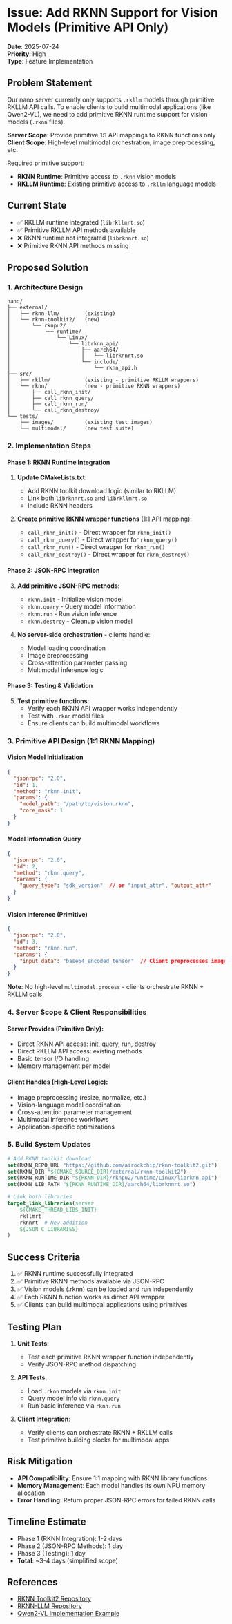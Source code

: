 # Issue: Add RKNN Support for Vision Models (Primitive API Only)

**Date**: 2025-07-24  
**Priority**: High  
**Type**: Feature Implementation

## Problem Statement

Our nano server currently only supports `.rkllm` models through primitive RKLLM API calls. To enable clients to build multimodal applications (like Qwen2-VL), we need to add primitive RKNN runtime support for vision models (`.rknn` files).

**Server Scope**: Provide primitive 1:1 API mappings to RKNN functions only
**Client Scope**: High-level multimodal orchestration, image preprocessing, etc.

Required primitive support:
- **RKNN Runtime**: Primitive access to `.rknn` vision models  
- **RKLLM Runtime**: Existing primitive access to `.rkllm` language models

## Current State

- ✅ RKLLM runtime integrated (`librkllmrt.so`) 
- ✅ Primitive RKLLM API methods available
- ❌ RKNN runtime not integrated (`librknnrt.so`)
- ❌ Primitive RKNN API methods missing

## Proposed Solution

### 1. Architecture Design

```
nano/
├── external/
│   ├── rknn-llm/        (existing)
│   └── rknn-toolkit2/   (new)
│       └── rknpu2/
│           └── runtime/
│               └── Linux/
│                   └── librknn_api/
│                       ├── aarch64/
│                       │   └── librknnrt.so
│                       └── include/
│                           └── rknn_api.h
├── src/
│   ├── rkllm/           (existing - primitive RKLLM wrappers)
│   └── rknn/            (new - primitive RKNN wrappers)
│       ├── call_rknn_init/
│       ├── call_rknn_query/  
│       ├── call_rknn_run/
│       └── call_rknn_destroy/
└── tests/
    ├── images/          (existing test images)
    └── multimodal/      (new test suite)
```

### 2. Implementation Steps

#### Phase 1: RKNN Runtime Integration  
1. **Update CMakeLists.txt**:
   - Add RKNN toolkit download logic (similar to RKLLM)
   - Link both `librknnrt.so` and `librkllmrt.so`
   - Include RKNN headers

2. **Create primitive RKNN wrapper functions** (1:1 API mapping):
   - `call_rknn_init()` - Direct wrapper for `rknn_init()`
   - `call_rknn_query()` - Direct wrapper for `rknn_query()`  
   - `call_rknn_run()` - Direct wrapper for `rknn_run()`
   - `call_rknn_destroy()` - Direct wrapper for `rknn_destroy()`

#### Phase 2: JSON-RPC Integration
3. **Add primitive JSON-RPC methods**:
   - `rknn.init` - Initialize vision model
   - `rknn.query` - Query model information  
   - `rknn.run` - Run vision inference
   - `rknn.destroy` - Cleanup vision model

4. **No server-side orchestration** - clients handle:
   - Model loading coordination
   - Image preprocessing  
   - Cross-attention parameter passing
   - Multimodal inference logic

#### Phase 3: Testing & Validation  
5. **Test primitive functions**:
   - Verify each RKNN API wrapper works independently
   - Test with `.rknn` model files
   - Ensure clients can build multimodal workflows

### 3. Primitive API Design (1:1 RKNN Mapping)

#### Vision Model Initialization
```json
{
  "jsonrpc": "2.0",
  "id": 1,
  "method": "rknn.init",
  "params": {
    "model_path": "/path/to/vision.rknn",
    "core_mask": 1
  }
}
```

#### Model Information Query
```json
{
  "jsonrpc": "2.0", 
  "id": 2,
  "method": "rknn.query",
  "params": {
    "query_type": "sdk_version"  // or "input_attr", "output_attr"
  }
}
```

#### Vision Inference (Primitive)
```json
{
  "jsonrpc": "2.0",
  "id": 3,
  "method": "rknn.run", 
  "params": {
    "input_data": "base64_encoded_tensor"  // Client preprocesses image
  }
}
```

**Note**: No high-level `multimodal.process` - clients orchestrate RKNN + RKLLM calls

### 4. Server Scope & Client Responsibilities

#### Server Provides (Primitive Only):
- Direct RKNN API access: init, query, run, destroy
- Direct RKLLM API access: existing methods
- Basic tensor I/O handling
- Memory management per model

#### Client Handles (High-Level Logic):
- Image preprocessing (resize, normalize, etc.)
- Vision-language model coordination
- Cross-attention parameter management  
- Multimodal inference workflows
- Application-specific optimizations

### 5. Build System Updates

```cmake
# Add RKNN toolkit download
set(RKNN_REPO_URL "https://github.com/airockchip/rknn-toolkit2.git")
set(RKNN_DIR "${CMAKE_SOURCE_DIR}/external/rknn-toolkit2")
set(RKNN_RUNTIME_DIR "${RKNN_DIR}/rknpu2/runtime/Linux/librknn_api")
set(RKNN_LIB_PATH "${RKNN_RUNTIME_DIR}/aarch64/librknnrt.so")

# Link both libraries
target_link_libraries(server
    ${CMAKE_THREAD_LIBS_INIT}
    rkllmrt
    rknnrt  # New addition
    ${JSON_C_LIBRARIES}
)
```

## Success Criteria

1. ✅ RKNN runtime successfully integrated
2. ✅ Primitive RKNN methods available via JSON-RPC
3. ✅ Vision models (.rknn) can be loaded and run independently  
4. ✅ Each RKNN function works as direct API wrapper
5. ✅ Clients can build multimodal applications using primitives

## Testing Plan

1. **Unit Tests**:
   - Test each primitive RKNN wrapper function independently
   - Verify JSON-RPC method dispatching  

2. **API Tests**:
   - Load `.rknn` models via `rknn.init`
   - Query model info via `rknn.query`
   - Run basic inference via `rknn.run`

3. **Client Integration**:
   - Verify clients can orchestrate RKNN + RKLLM calls
   - Test primitive building blocks for multimodal apps

## Risk Mitigation

- **API Compatibility**: Ensure 1:1 mapping with RKNN library functions
- **Memory Management**: Each model handles its own NPU memory allocation
- **Error Handling**: Return proper JSON-RPC errors for failed RKNN calls

## Timeline Estimate

- Phase 1 (RKNN Integration): 1-2 days
- Phase 2 (JSON-RPC Methods): 1 day  
- Phase 3 (Testing): 1 day
- **Total**: ~3-4 days (simplified scope)

## References

- [RKNN Toolkit2 Repository](https://github.com/airockchip/rknn-toolkit2)
- [RKNN-LLM Repository](https://github.com/airockchip/rknn-llm)
- [Qwen2-VL Implementation Example](https://github.com/thanhtantran/Qwen2-VL-Streamlit-App-with-RKLLM/)